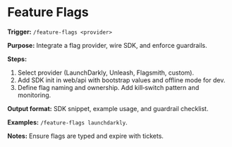 # Feature Flags

**Trigger:** `/feature-flags <provider>`

**Purpose:** Integrate a flag provider, wire SDK, and enforce guardrails.

**Steps:**

1. Select provider (LaunchDarkly, Unleash, Flagsmith, custom).
2. Add SDK init in web/api with bootstrap values and offline mode for dev.
3. Define flag naming and ownership. Add kill‑switch pattern and monitoring.

**Output format:** SDK snippet, example usage, and guardrail checklist.

**Examples:** `/feature-flags launchdarkly`.

**Notes:** Ensure flags are typed and expire with tickets.
